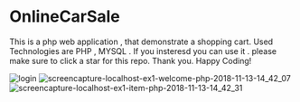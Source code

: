 # OnlineCarSale

This is a php web application , that demonstrate a shopping cart. Used Technologies are PHP , MYSQL . If you insteresd you can use it . please make sure to click a star for this repo. Thank you. Happy Coding!

![login](https://user-images.githubusercontent.com/13791181/48419287-8e5a2200-e77d-11e8-93ae-3e65d16571b8.JPG)
![screencapture-localhost-ex1-welcome-php-2018-11-13-14_42_07](https://user-images.githubusercontent.com/13791181/48419312-9dd96b00-e77d-11e8-9f1e-ff6971a3dfd7.png)
![screencapture-localhost-ex1-item-php-2018-11-13-14_42_31](https://user-images.githubusercontent.com/13791181/48419324-a5990f80-e77d-11e8-913b-b57c5dc1e619.png)
